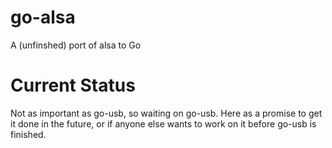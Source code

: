 # go-alsa
A (unfinshed) port of alsa to Go

# Current Status

Not as important as go-usb, so waiting on go-usb. Here as a promise to get it done in the future, or if anyone else wants to work on it before go-usb is finished.
